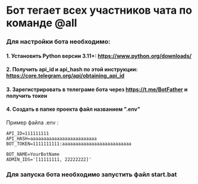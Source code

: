 # Бот тегает всех участников чата по команде @all

### Для настройки бота необходимо:
#### 1. Установить Python версии 3.11+: https://www.python.org/downloads/
#### 2. Получить api_id и api_hash по этой инструкции: https://core.telegram.org/api/obtaining_api_id
#### 3. Зарегистрировать в телеграме бота через https://t.me/BotFather и получить токен
#### 4. Создать в папке проекта файл названием ".env"

Пример файла .env :
~~~
API_ID=111111111
API_HASH=aaaaaaaaaaaaaaaaaaaaaaaaa
BOT_TOKEN=1111111111:aaaaaaaaaaaaaaaaaaaaaaaaaa

BOT_NAME=YourBotName
ADMIN_IDS='[11111111, 22222222]'
~~~

### Для запуска бота необходимо запустить файл start.bat
